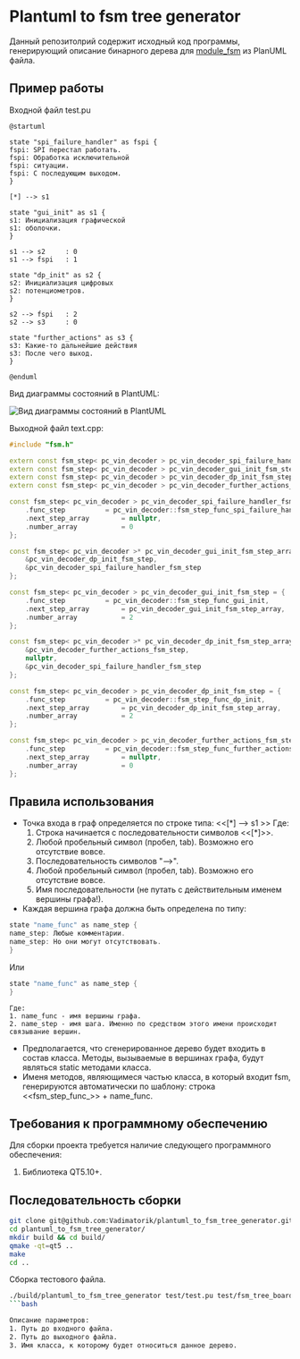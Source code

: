 Plantuml to fsm tree generator
=====================

Данный репозитолрий содержит исходный код программы, генерирующий описание бинарного дерева для [module_fsm](https://github.com/Vadimatorik/module_fsm) из PlanUML файла.

Пример работы
---------------------
Входной файл test.pu

```plantuml
@startuml

state "spi_failure_handler" as fspi {
fspi: SPI перестал работать.
fspi: Обработка исключительной 
fspi: ситуации.
fspi: С последующим выходом.
}

[*] --> s1 

state "gui_init" as s1 {
s1: Инициализация графической 
s1: оболочки.
}

s1 --> s2     : 0
s1 --> fspi   : 1

state "dp_init" as s2 {
s2: Инициализация цифровых
s2: потенциометров.
}

s2 --> fspi   : 2
s2 --> s3     : 0

state "further_actions" as s3 {
s3: Какие-то дальнейшие действия
s3: После чего выход.
}

@enduml
```
Вид диаграммы состояний в PlantUML:

![Вид диаграммы состояний в PlantUML](https://image.ibb.co/j3Esf7/board.png)

Выходной файл text.cpp:

```cpp
#include "fsm.h"

extern const fsm_step< pc_vin_decoder > pc_vin_decoder_spi_failure_handler_fsm_step;
extern const fsm_step< pc_vin_decoder > pc_vin_decoder_gui_init_fsm_step;
extern const fsm_step< pc_vin_decoder > pc_vin_decoder_dp_init_fsm_step;
extern const fsm_step< pc_vin_decoder > pc_vin_decoder_further_actions_fsm_step;

const fsm_step< pc_vin_decoder > pc_vin_decoder_spi_failure_handler_fsm_step = {
	.func_step			= pc_vin_decoder::fsm_step_func_spi_failure_handler,
	.next_step_array		= nullptr,
	.number_array			= 0
};

const fsm_step< pc_vin_decoder >* pc_vin_decoder_gui_init_fsm_step_array[ 2 ] = {
	&pc_vin_decoder_dp_init_fsm_step,
	&pc_vin_decoder_spi_failure_handler_fsm_step
};

const fsm_step< pc_vin_decoder > pc_vin_decoder_gui_init_fsm_step = {
	.func_step			= pc_vin_decoder::fsm_step_func_gui_init,
	.next_step_array		= pc_vin_decoder_gui_init_fsm_step_array,
	.number_array			= 2
};

const fsm_step< pc_vin_decoder >* pc_vin_decoder_dp_init_fsm_step_array[ 2 ] = {
	&pc_vin_decoder_further_actions_fsm_step,
	nullptr,
	&pc_vin_decoder_spi_failure_handler_fsm_step
};

const fsm_step< pc_vin_decoder > pc_vin_decoder_dp_init_fsm_step = {
	.func_step			= pc_vin_decoder::fsm_step_func_dp_init,
	.next_step_array		= pc_vin_decoder_dp_init_fsm_step_array,
	.number_array			= 2
};

const fsm_step< pc_vin_decoder > pc_vin_decoder_further_actions_fsm_step = {
	.func_step			= pc_vin_decoder::fsm_step_func_further_actions,
	.next_step_array		= nullptr,
	.number_array			= 0
};
```
Правила использования
---------------------
* Точка входа в граф определяется по строке типа: <<[*] --> s1 >>
    Где:
    1. Строка начинается с последовательности символов <<[*]>>.
    2. Любой пробельный символ (пробел, tab). Возможно его отсутствие вовсе.
    3. Последовательность символов "-->".
    4. Любой пробельный символ (пробел, tab). Возможно его отсутствие вовсе.
    5. Имя последовательности (не путать с действительным именем вершины графа!).
* Каждая вершина графа должна быть определена по типу:
```cpp
state "name_func" as name_step {
name_step: Любые комментарии.
name_step: Но они могут отсутствовать.
}
```

Или

```cpp
state "name_func" as name_step {
}
```

    Где:
    1. name_func - имя вершины графа.
    2. name_step - имя шага. Именно по средством этого имени происходит связывание вершин.
* Предполагается, что сгенерированное дерево будет входить в состав класса. Методы, вызываемые в вершинах графа, будут являться static методами класса.
* Именя методов, являющимеся частью класса, в который входит fsm, генерируются автоматически по шаблону: строка <<fsm_step_func_>> + name_func.

Требования к программному обеспечению
---------------------
Для сборки проекта требуется наличие следующего программного обеспечения:
1. Библиотека QT5.10+.

Последовательность сборки
---------------------
```bash
git clone git@github.com:Vadimatorik/plantuml_to_fsm_tree_generator.git
cd plantuml_to_fsm_tree_generator/
mkdir build && cd build/
qmake -qt=qt5 ..
make
cd ..
```

Сборка тестового файла.
```bash
./build/plantuml_to_fsm_tree_generator test/test.pu test/fsm_tree_board.cpp class_name_test
```bash

Описание параметров:
1. Путь до входного файла.
2. Путь до выходного файла.
3. Имя класса, к которому будет относиться данное дерево.
